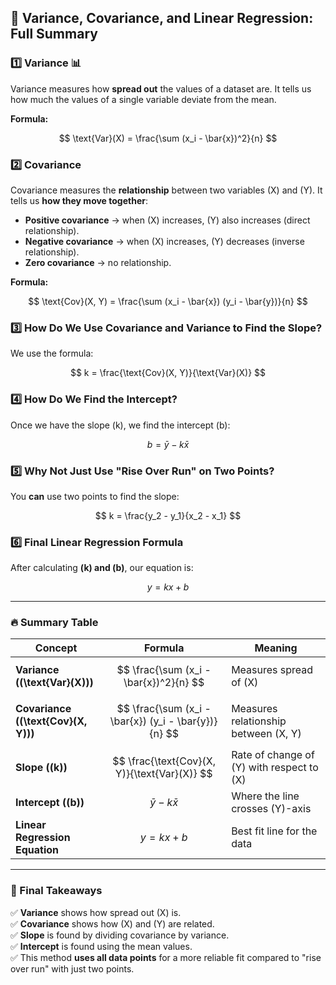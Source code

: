 ## **🔷 Variance, Covariance, and Linear Regression: Full Summary**  

### **1️⃣ Variance** 📊  
Variance measures how **spread out** the values of a dataset are. It tells us how much the values of a single variable deviate from the mean.  

**Formula:**  

$$
\text{Var}(X) = \frac{\sum (x_i - \bar{x})^2}{n}
$$

### **2️⃣ Covariance**  
Covariance measures the **relationship** between two variables \(X\) and \(Y\). It tells us **how they move together**:  
- **Positive covariance** → when \(X\) increases, \(Y\) also increases (direct relationship).  
- **Negative covariance** → when \(X\) increases, \(Y\) decreases (inverse relationship).  
- **Zero covariance** → no relationship.  

**Formula:**  

$$
\text{Cov}(X, Y) = \frac{\sum (x_i - \bar{x}) (y_i - \bar{y})}{n}
$$

### **3️⃣ How Do We Use Covariance and Variance to Find the Slope?**  
We use the formula:

$$
k = \frac{\text{Cov}(X, Y)}{\text{Var}(X)}
$$

### **4️⃣ How Do We Find the Intercept?**  
Once we have the slope \(k\), we find the intercept \(b\):  

$$
b = \bar{y} - k\bar{x}
$$

### **5️⃣ Why Not Just Use "Rise Over Run" on Two Points?**  
You **can** use two points to find the slope:

$$
k = \frac{y_2 - y_1}{x_2 - x_1}
$$

### **6️⃣ Final Linear Regression Formula**  
After calculating **\(k\) and \(b\)**, our equation is:  

$$
y = kx + b
$$


---

### **🔥 Summary Table**
| Concept | Formula | Meaning |
|---------|---------|---------|
| **Variance (\(\text{Var}(X)\))** | $$ \frac{\sum (x_i - \bar{x})^2}{n} $$ | Measures spread of \(X\) |
| **Covariance (\(\text{Cov}(X, Y)\))** | $$ \frac{\sum (x_i - \bar{x}) (y_i - \bar{y})}{n} $$ | Measures relationship between \(X, Y\) |
| **Slope (\(k\))** | $$ \frac{\text{Cov}(X, Y)}{\text{Var}(X)} $$ | Rate of change of \(Y\) with respect to \(X\) |
| **Intercept (\(b\))** | $$ \bar{y} - k\bar{x} $$ | Where the line crosses \(Y\)-axis |
| **Linear Regression Equation** | $$ y = kx + b $$ | Best fit line for the data |

---

### **🎯 Final Takeaways**
✅ **Variance** shows how spread out \(X\) is.  
✅ **Covariance** shows how \(X\) and \(Y\) are related.  
✅ **Slope** is found by dividing covariance by variance.  
✅ **Intercept** is found using the mean values.  
✅ This method **uses all data points** for a more reliable fit compared to "rise over run" with just two points.  
